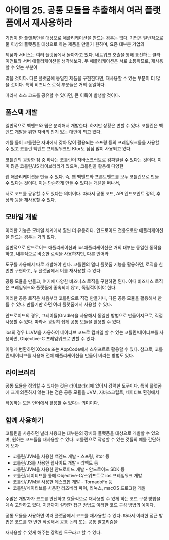 # 아이템 25. 공통 모듈을 추출해서 여러 플랫폼에서 재사용하라

기업이 한 플랫폼만을 대상으로 애플리케이션을 만드는 경우는 없다. 기업은 일반적으로 둘 이상의 플랫폼을 대상으로 하는 제품을 만들기 원하며, 요즘 대부분 기업의

제품과 서비스는 여러 플랫폼에서 돌아가고 있다. 네트워크 호출을 통해 통신하는 클라이언트와 서버 애플리케이션을 생각해보자. 두 애플리케이션은 서로 소통하므로, 재사용할 수 있는 부분이

많을 것이다. 다른 플랫폼에 동일한 제품을 구현한다면, 재사용할 수 있는 부분이 더 많을 것이다. 특히 비즈니스 로직 부분들은 거의 동일하다.

따라서 소스 코드를 공유할 수 있다면, 큰 이득이 발생할 것이다.

## 풀스택 개발

일반적으로 백엔드와 웹은 분리해서 개발한다. 하지만 상황은 변할 수 있다. 코틀린은 백엔드 개발을 위한 자바의 인기 있는 대안이 되고 있다.

예를 들어 코틀린은 자바에서 갖아 많이 활용되는 스프링 등의 프레임워크들을 사용할 수 있고 코틀린 백엔드 프레임워크인 Ktor도 점점 많이 사용되고 있다.

코틀린의 굉장한 점 중 하나는 코틀린이 자바스크립트로 컴파일될 수 있다는 것이다. 이미 많은 코틀린/JS 라이브러리가 있으며, 코틀린을 활용해 다양한

웹 애플리케이션을 만들 수 있다. 즉, 웹 백엔드와 프론트엔드를 모두 코틀린으로 만들 수 있다는 것이다. 이는 단순하게 만들 수 있다는 개념을 떠나서,

서로 코드를 공유할 수도 있다는 의미이다. 따라서 공통 코드, API 엔드포인트 정의, 추상화 등을 재사용할 수 있다.

## 모바일 개발

이러한 기능은 모바일 세계에서 훨씬 더 유용하다. 안드로이드 전용으로만 애플리케이션을 만드는 경우는 거의 없다.

일반적으로 안드로이드 애플리케이션과 ios애플리케이션은 거의 대부분 동일한 동작을 하고, 내부적으로 비슷한 로직을 사용하지만, 다른 언어와

도구를 사용해서 따로 개발해야 한다. 코틀린의 멀티 플랫폼 기능을 활용하면, 로직을 한 번만 구현하고, 두 플랫폼에서 이를 재사용할 수 있다.

공통 모듈을 만들고, 여기에 다양한 비즈니스 로직을 구현하면 된다. 이때 비즈니스 로직은 프레임워크와 플랫폼에 종속되지 않고, 독립적이어야 한다.

이러한 공통 로직은 처음부터 코틀린으로 직접 만들거나, 다른 공통 모듈을 활용해서 만들 수 있다. 만들기만 하면 여러 플랫폼에서 사용할 수 있다.

안드로이드의 경우, 그레이들(Gradle)을 사용해서 동일한 방법으로 만들어지므로, 직접 사용할 수 있다. 따라서 굉장히 쉽게 공통 모듈을 활용할 수 있다.

ios의 경우 LLVM을 사용하여 네이티브 코드로 컴파일 할 수 있는 코틀린/네이티브를 사용하면, Objective-C 프레임워크로 변할 수 있다.

이렇게 변환하면 XCode 또는 AppCode에서 스위프트로 활용할 수 있다. 참고로, 코틀린/네이티브를 사용해 전체 애플리케이션을 만들어 버리는 방법도 있다.

## 라이브러리

공통 모듈을 정의할 수 있다는 것은 라이브러리에 있어서 강력한 도구이다. 특히 플랫폼에 크게 의존하지 않는다는 점은 공통 모듈을 JVM, 자바스크립트, 네이티브 환경에서

작동하는 모든 언어에서 활용할 수 있다는 의미이다. 

## 함께 사용하기

코틀린을 사용하면 널리 사용되는 대부분의 장치와 플랫폼을 대상으로 개발할 수 있으며, 원하는 코드들을 재사용할 수 있다. 코틀린으로 작성할 수 있는 것들의 예를 간단하게 보자

- 코틀린/JVM을 사용한 백엔드 개발 - 스프링, Ktor 등
- 코틀린/JS를 사용한 웹사이트 개발 - 리액트 등
- 코틀린/JVM을 사용한 안드로이드 개발 - 안드로이드 SDK 등
- 코틀린/네이티브를 통해 Objective-C/스위프트로 ios 프레임워크 개발
- 코틀린/JVM을 사용한 데스크톱 개발 - TornadoFx 등
- 코틀린/네이티브를 사용한 라즈베리 파이, 리눅스, macOS 프로그램 개발

수많은 개발자가 코드를 안전하고 효율적으로 재사용할 수 있게 하는 코드 구성 방법을 계속 고안하고 있다. 지금까지 설명한 접근 방법도 이러한 코드 구성 방법의 예이다.

공통 모듈을 사용하면 여러 플랫폼에서 코드를 재사용할 수 있다. 따라서 이러한 접근 방법은 코드를 한 번만 작성해서 공통 논리 또는 공통 알고리즘을

재사용할 수 있게 해주는 강력한 도구라고 할 수 있다.